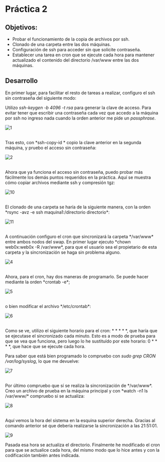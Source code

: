 # Práctica 2

## Objetivos:

- Probar el funcionamiento de la copia de archivos por ssh.
- Clonado de una carpeta entre las dos máquinas.
- Configuración de ssh para acceder sin que solicite contraseña.
- Establecer una tarea en cron que se ejecute cada hora para mantener
  actualizado el contenido del directorio /var/www entre las dos máquinas.

## Desarrollo

En primer lugar, para facilitar el resto de tareas a realizar, configuro el ssh sin contraseña del siguiente modo:

Utilizo *ssh-keygen -b 4096 -t rsa* para generar la clave de acceso. Para evitar tener que escribir una contraseña cada vez que accedo a la máquina por ssh no ingreso nada cuando la orden anterior me pide un *passphrase*.

![1](https://github.com/harvestcore/SWAP/blob/master/practicas/p2/images/1.PNG)


<br />
Tras esto, con *ssh-copy-id <ip>* copio la clave anterior en la segunda máquina, y pruebo el acceso sin contraseña:

![2](https://github.com/harvestcore/SWAP/blob/master/practicas/p2/images/2.PNG)


<br />
Ahora que ya funciona el acceso sin contraseña, puedo probar más fácilmente los demás puntos requeridos en la práctica. Aquí se muestra cómo copiar archivos mediante ssh y compresión tgz:

![10](https://github.com/harvestcore/SWAP/blob/master/practicas/p2/images/10.PNG)


<br />
El clonado de una carpeta se haría de la siguiente manera, con la orden *rsync -avz -e ssh maquina1:/directorio directorio*:

![11](https://github.com/harvestcore/SWAP/blob/master/practicas/p2/images/11.PNG)


<br />
A continuación configuro el cron que sincronizará la carpeta */var/www* entre ambos nodos del swap. En primer lugar ejecuto *chown web0x:web0x -R /var/www*, para que el usuario sea el propietario de esta carpeta y la sincronización se haga sin problema alguno.

![4](https://github.com/harvestcore/SWAP/blob/master/practicas/p2/images/4.PNG)


<br />
Ahora, para el cron, hay dos maneras de programarlo. Se puede hacer mediante la orden *crontab -e*;

![5](https://github.com/harvestcore/SWAP/blob/master/practicas/p2/images/5.PNG)


<br />
o bien modificar el archivo */etc/crontab*:

![6](https://github.com/harvestcore/SWAP/blob/master/practicas/p2/images/6.PNG)


<br />
Como se ve, utilizo el siguiente horario para el cron: * * * * *, que haría que se ejecutase el sincronizado cada minuto. Esto es a modo de prueba para que se vea que funciona, pero luego lo he sustituído por este horario: 0 * * * *, que hace que se ejecute cada hora.

Para saber que está bien programado lo compruebo con *sudo grep CRON /var/log/syslog*, lo que me devuelve:

![7](https://github.com/harvestcore/SWAP/blob/master/practicas/p2/images/7.PNG)


<br />
Por último compruebo que sí se realiza la sincronización de */var/www*. Creo un archivo de prueba en la máquina principal y con *watch -n1 ls /var/www/* compruebo si se actualiza:

![8](https://github.com/harvestcore/SWAP/blob/master/practicas/p2/images/8.PNG)


<br />
Aquí vemos la hora del sistema en la esquina superior derecha. Gracias al comando anterior sé que debería realizarse la sincronización a las 21:51:01.

![9](https://github.com/harvestcore/SWAP/blob/master/practicas/p2/images/9.PNG)



Pasada esa hora se actualiza el directorio. Finalmente he modificado el cron para que se actualice cada hora, del mismo modo que lo hice antes y con la codificación también antes indicada.
